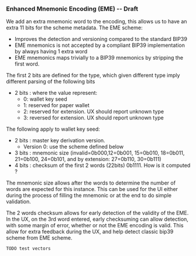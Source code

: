 ### Enhanced Mnemonic Encoding (EME) -- Draft

We add an extra mnemonic word to the encoding, this allows us to have an extra
11 bits for the scheme metadata. The EME scheme:

* Improves the detection and versioning compared to the standard BIP39
* EME mnemonics is not accepted by a compliant BIP39 implementation by always having 1 extra word
* EME mnemonics maps trivially to a BIP39 mnemonics by stripping the first word.

The first 2 bits are defined for the type, which given different type imply
different parsing of the following bits

* 2 bits : where the value represent:
  * 0: wallet key seed
  * 1: reserved for paper wallet
  * 2: reserved for extension. UX should report unknown type
  * 3: reversed for extension. UX should report unknown type

The following apply to wallet key seed:

* 2 bits : master key derivation version.
  * Version 0: use the scheme defined below
* 3 bits : mnemonic size (invalid=0b000,12=0b001, 15=0b010, 18=0b011, 21=0b100, 24=0b101, and by extension: 27=0b110, 30=0b111) 
* 4 bits : checksum of the first 2 words (22bits) 0b1111. How is it computed ? 

The mnemonic size allows after the words to determine the number of words are
expected for this instance. This can be used for the UI either during the
process of filling the mnemonic or at the end to do simple validation.

The 2 words checksum allows for early detection of the validity of the EME.
In the UX, on the 3rd word entered, early checksuming can allow detection, with
some margin of error, whether or not the EME encoding is valid. This allow for
extra feedback during the UX, and help detect classic bip39 scheme from EME
scheme.

```
TODO test vectors
```

